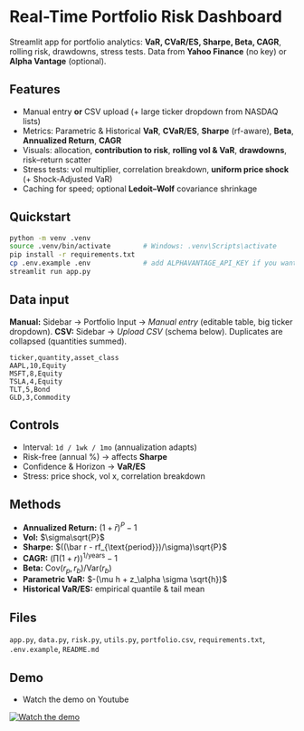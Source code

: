 # Real-Time Portfolio Risk Dashboard

Streamlit app for portfolio analytics: **VaR, CVaR/ES, Sharpe, Beta, CAGR**, rolling risk, drawdowns, stress tests. Data from **Yahoo Finance** (no key) or **Alpha Vantage** (optional).

## Features

* Manual entry **or** CSV upload (+ large ticker dropdown from NASDAQ lists)
* Metrics: Parametric & Historical **VaR**, **CVaR/ES**, **Sharpe** (rf-aware), **Beta**, **Annualized Return**, **CAGR**
* Visuals: allocation, **contribution to risk**, **rolling vol & VaR**, **drawdowns**, risk–return scatter
* Stress tests: vol multiplier, correlation breakdown, **uniform price shock** (+ Shock-Adjusted VaR)
* Caching for speed; optional **Ledoit–Wolf** covariance shrinkage

## Quickstart

```bash
python -m venv .venv
source .venv/bin/activate        # Windows: .venv\Scripts\activate
pip install -r requirements.txt
cp .env.example .env             # add ALPHAVANTAGE_API_KEY if you want
streamlit run app.py
```

## Data input

**Manual:** Sidebar → Portfolio Input → *Manual entry* (editable table, big ticker dropdown).
**CSV:** Sidebar → *Upload CSV* (schema below). Duplicates are collapsed (quantities summed).

```csv
ticker,quantity,asset_class
AAPL,10,Equity
MSFT,8,Equity
TSLA,4,Equity
TLT,5,Bond
GLD,3,Commodity
```

## Controls

* Interval: `1d / 1wk / 1mo` (annualization adapts)
* Risk-free (annual %) → affects **Sharpe**
* Confidence & Horizon → **VaR/ES**
* Stress: price shock, vol x, correlation breakdown

## Methods

* **Annualized Return:** $(1+\bar r)^P-1$
* **Vol:** $\sigma\sqrt{P}$
* **Sharpe:** $((\bar r - rf_{\text{period}})/\sigma)\sqrt{P}$
* **CAGR:** $(\prod(1+r))^{1/\text{years}}-1$
* **Beta:** $\mathrm{Cov}(r_p,r_b)/\mathrm{Var}(r_b)$
* **Parametric VaR:** $-(\mu h + z_\alpha \sigma \sqrt{h})$
* **Historical VaR/ES:** empirical quantile & tail mean

## Files

`app.py`, `data.py`, `risk.py`, `utils.py`, `portfolio.csv`, `requirements.txt`, `.env.example`, `README.md`

## Demo

* Watch the demo on Youtube

[![Watch the demo](https://img.youtube.com/vi/qUH16xhL33k/hqdefault.jpg)](https://youtu.be/qUH16xhL33k "Watch the demo on YouTube")
